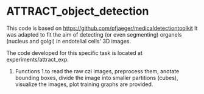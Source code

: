 # ATTRACT_object_detection

This code is based on https://github.com/pfjaeger/medicaldetectiontoolkit 
It was adapted to fit the aim of detecting (or even segmenting) organels (nucleus and golgi) in endotelial cells' 3D images.

The code developed for this specific task is located at experiments/attract_exp. 
1. Functions 
  1.to read the raw czi images, preprocess them, anotate bounding boxes, divide the image into smaller partitions (cubes), visualize the images, plot training graphs are provided.
